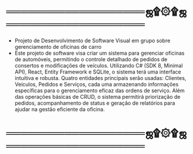 # ═══════════════════ஜ۩۞۩ஜ═══════════════════
- Projeto de Desenvolvimento de Software Visual em grupo sobre gerenciamento de oficinas de carro
- Este projeto de software visa criar um sistema para gerenciar oficinas de automóveis, permitindo o controle detalhado de pedidos de consertos e modificações de veículos. Utilizando C# (SDK 8, Minimal API), React, Entity Framework e SQLite, o sistema terá uma interface intuitiva e robusta. Quatro entidades principais serão usadas: Clientes, Veículos, Pedidos e Serviços, cada uma armazenando informações específicas para o gerenciamento eficaz das ordens de serviço. Além das operações básicas de CRUD, o sistema permitirá priorização de pedidos, acompanhamento de status e geração de relatórios para ajudar na gestão eficiente da oficina.
# ═══════════════════ஜ۩۞۩ஜ═══════════════════
